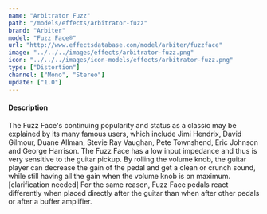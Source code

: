 ```yaml
---
name: "Arbitrator Fuzz"
path: "/models/effects/arbitrator-fuzz"
brand: "Arbiter"
model: "Fuzz Face®"
url: "http://www.effectsdatabase.com/model/arbiter/fuzzface"
image: "../../../images/effects/arbitrator-fuzz.png"
icon: "../../../images/icon-models/effects/arbitrator-fuzz.png"
type: ["Distortion"]
channel: ["Mono", "Stereo"]
update: ["1.0"]
---
```

#### Description
The Fuzz Face's continuing popularity and status as a classic may be explained by its many famous users, which include Jimi Hendrix, David Gilmour, Duane Allman, Stevie Ray Vaughan, Pete Townshend, Eric Johnson and George Harrison. The Fuzz Face has a low input impedance and thus is very sensitive to the guitar pickup. By rolling the volume knob, the guitar player can decrease the gain of the pedal and get a clean or crunch sound, while still having all the gain when the volume knob is on maximum.[clarification needed] For the same reason, Fuzz Face pedals react differently when placed directly after the guitar than when after other pedals or after a buffer amplifier. 